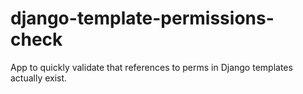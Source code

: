 # django-template-permissions-check
App to quickly validate that references to perms in Django templates actually exist.
